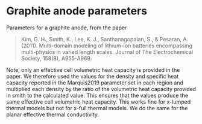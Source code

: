 # Graphite anode parameters

Parameters for a graphite anode, from the paper

> Kim, G. H., Smith, K., Lee, K. J., Santhanagopalan, S., & Pesaran, A. (2011). Multi-domain modeling of lithium-ion batteries encompassing multi-physics in varied length scales. Journal of The Electrochemical Society, 158(8), A955-A969.

Note, only an effective cell volumetric heat capacity is provided in the paper. We therefore used the values for the density and specific heat capacity reported in the Marquis2019 parameter set in each region and multiplied each density by the ratio of the volumetric heat capacity provided in smith to the calculated value. This ensures that the values produce the same effective cell volumetric heat capacity. This works fine for x-lumped thermal models but not for x-full thermal models. We do the same for the planar effective thermal conductivity.
